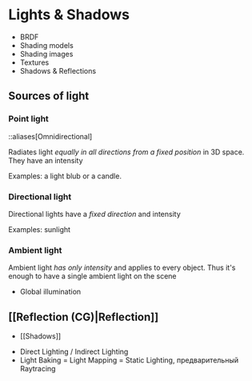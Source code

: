 # Lights & Shadows

- BRDF
- Shading models
- Shading images
- Textures
- Shadows & Reflections

## Sources of light

### Point light

::aliases[Omnidirectional]

Radiates light _equally in all directions from a fixed position_ in 3D space. They have an intensity

Examples: a light blub or a candle.

### Directional light

Directional lights have a _fixed direction_ and intensity

Examples: sunlight

### Ambient light

Ambient light _has only intensity_ and applies to every object. Thus it's enough to have a single ambient light on the scene

- Global illumination

## [[Reflection (CG)|Reflection]]

- [[Shadows]]

* Direct Lighting / Indirect Lighting
* Light Baking = Light Mapping = Static Lighting, предварительный Raytracing

<!--
https://people.cs.clemson.edu/~dhouse/courses/405/notes/light-shade.pdf

- Spotlight, a flashlight
- Volumetric
- Infinite, parallel?
-->
